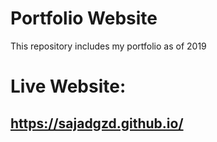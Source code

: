 # Portfolio Website
This repository includes my portfolio as of 2019

#  Live Website:

## https://sajadgzd.github.io/
